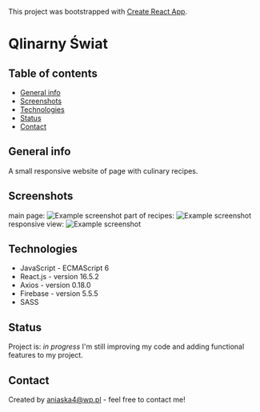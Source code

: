 This project was bootstrapped with [Create React App](https://github.com/facebook/create-react-app).

# Qlinarny Świat


## Table of contents
* [General info](#general-info)
* [Screenshots](#screenshots)
* [Technologies](#technologies)
* [Status](#status)
* [Contact](#contact)

## General info
A small responsive website of page with culinary recipes. 

## Screenshots
main page:
![Example screenshot](..src/images/print_1.png)
part of recipes:
![Example screenshot](.src/images/print_2.png)
responsive view:
![Example screenshot](.src/images/print_3.png)

## Technologies
* JavaScript - ECMAScript 6
* React.js - version 16.5.2
* Axios - version 0.18.0
* Firebase - version 5.5.5
* SASS

## Status
Project is: _in progress_
I'm still improving my code and adding functional features to my project.



## Contact
Created by [aniaska4@wp.pl](https://www.linkedin.com/in/anna-belka-71793649/) - feel free to contact me!